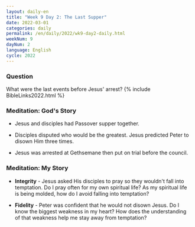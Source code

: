 ```yaml
---
layout: daily-en
title: "Week 9 Day 2: The Last Supper"
date: 2022-03-01
categories: daily
permalink: /en/daily/2022/wk9-day2-daily.html
weekNum: 9
dayNum: 2
language: English
cycle: 2022
---
```

### Question     
What were the last events before Jesus' arrest?
{% include BibleLinks2022.html %}

### Meditation: God's Story   
+ Jesus and disciples had Passover supper together. 

+ Disciples disputed who would be the greatest. Jesus predicted Peter to disown Him three times. 

+ Jesus was arrested at Gethsemane then put on trial before the council. 

### Meditation: My Story   
+ **Integrity** - Jesus asked His disciples to pray so they wouldn't fall into temptation. Do I pray often for my own spiritual life? As my spiritual life is being molded, how do I avoid falling into temptation? 

+ **Fidelity** - Peter was confident that he would not disown Jesus. Do I know the biggest weakness in my heart? How does the understanding of that weakness help me stay away from temptation? 

